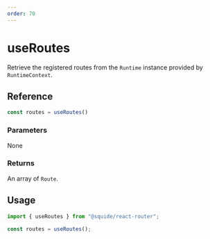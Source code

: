 ```yaml
---
order: 70
---
```


# useRoutes

Retrieve the registered routes from the `Runtime` instance provided by `RuntimeContext`.

## Reference

```ts
const routes = useRoutes()
```

### Parameters

None

### Returns

An array of `Route`.

## Usage

```ts
import { useRoutes } from "@squide/react-router";

const routes = useRoutes();
```
